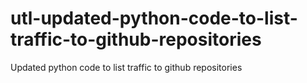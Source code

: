# utl-updated-python-code-to-list-traffic-to-github-repositories
Updated python code to list traffic to github repositories 

